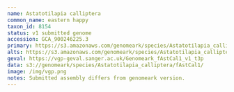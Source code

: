 ```yaml
---
name: Astatotilapia calliptera
common_name: eastern happy
taxon_id: 8154
status: v1 submitted genome
accession: GCA_900246225.3
primary: https://s3.amazonaws.com/genomeark/species/Astatotilapia_calliptera/fAstCal1/assembly_v1/fAstCal1_v1.p.fasta.gz
alts: https://s3.amazonaws.com/genomeark/species/Astatotilapia_calliptera/fAstCal1/assembly_v1/fAstCal1_v1.h.fasta.gz
geval: https://vgp-geval.sanger.ac.uk/Genomeark_fAstCal1_v1_t3p
data: s3://genomeark/species/Astatotilapia_calliptera/fAstCal1/
image: /img/vgp.png
notes: Submitted assembly differs from genomeark version.
---
```


